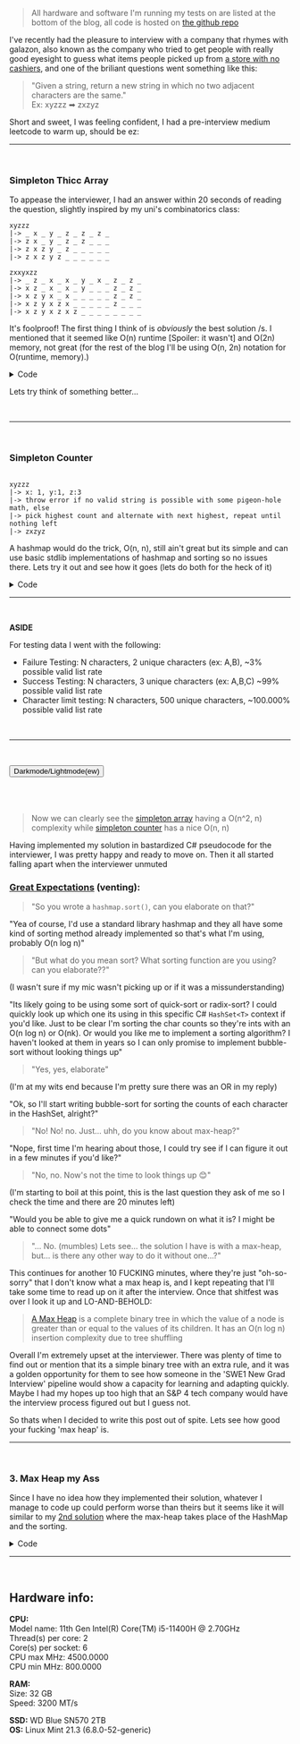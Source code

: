 <!-- TODO: make repo, add hardware info, always test on linux -->


> All hardware and software I'm running my tests on are listed at the bottom of the blog, all code is hosted on [the github repo](https://github.com/MikeAfterDark/blog/tree/main/assets/2025-04-06_No_Adjacent_Characters/rust)

I've recently had the pleasure to interview with a company that rhymes with galazon, also known as the company who tried to get people with really good eyesight to guess what items people picked up from [a store with no cashiers](https://www.cnn.com/2024/04/03/business/amazons-self-checkout-technology-grocery-flop/index.html), and one of the briliant questions went something like this:

> "Given a string, return a new string in which no two adjacent characters are the same."  
> Ex: xyzzz ➡ zxzyz

Short and sweet, I was feeling confident, I had a pre-interview medium leetcode to warm up, should be ez:


---

<br>

### Simpleton Thicc Array

To appease the interviewer, I had an answer within 20 seconds of reading the question, slightly inspired by my uni's combinatorics class:

```
xyzzz
|-> _ x _ y _ z _ z _ z _
|-> z x _ y _ z _ z _ _ _
|-> z x z y _ z _ _ _ _ _
|-> z x z y z _ _ _ _ _ _
```

```
zxxyxzz
|-> _ z _ x _ x _ y _ x _ z _ z _
|-> x z _ x _ x _ y _ _ _ z _ z _
|-> x z y x _ x _ _ _ _ _ z _ z _
|-> x z y x z x _ _ _ _ _ z _ _ _
|-> x z y x z x z _ _ _ _ _ _ _ _
```

It's foolproof! The first thing I think of is _obviously_ the best solution /s. I mentioned that it seemed like O(n) runtime [Spoiler: it wasn't] and O(2n) memory, not great (for the rest of the blog I'll be using O(n, 2n) notation for O(runtime, memory).)

<details>
    <summary>Code</summary>

[Link to real code](https://github.com/MikeAfterDark/blog/blob/main/assets/2025-04-06_No_Adjacent_Characters/rust/src/a1_simpletons_array.rs)
<pre><code>while (!valid_list) {
    if (curr_char == next_char) {
        try swap next_char with non-matching char ahead in the list
        else
        try swap next_char with non-matching char behind in the list
        else
        no valid_list is possible
    }
    curr_char = next_char
}</code></pre>
</details>

Lets try think of something better...

<br> 

---

<br>

### Simpleton Counter

```

xyzzz
|-> x: 1, y:1, z:3
|-> throw error if no valid string is possible with some pigeon-hole math, else
|-> pick highest count and alternate with next highest, repeat until nothing left
|-> zxzyz

```

A hashmap would do the trick, O(n, n), still ain't great but its simple and can use basic stdlib implementations of hashmap and sorting so no issues there. Lets try it out and see how it goes (lets do both for the heck of it)

<details>
    <summary>Code</summary>

[Link to real code](https://github.com/MikeAfterDark/blog/blob/main/assets/2025-04-06_No_Adjacent_Characters/rust/src/a2_simpletons_counter.rs)
<pre><code>count quantity of elements into a hashmap
sort based on count
if (largest_quantity &gt; string_length/2 + 1) {
    no valid_list is possible
}

new_string = alternate values from hashmap
</code></pre>

</details>

---

<br>

**ASIDE**

For testing data I went with the following: 

- Failure Testing: N characters, 2 unique characters (ex: A,B), ~3% possible valid list rate
- Success Testing: N characters, 3 unique characters (ex: A,B,C) ~99% possible valid list rate
- Character limit testing: N characters, 500 unique characters, ~100.000% possible valid list rate

<br> 

---

<br>


<button id="themeToggle" onclick="toggleTheme()">Darkmode/Lightmode(ew)</button>  
<img class="chart" data-name="2_chars" />  
<br>
<img class="chart" data-name="3_chars" />  
<br>
<img class="chart" data-name="500_chars" />  
<br>

> Now we can clearly see the [simpleton array](#simpleton-thicc-array) having a O(n^2, n) complexity while [simpleton counter](#simpleton-counter) has a nice O(n, n)

Having implemented my solution in bastardized C# pseudocode for the interviewer, I was pretty happy and ready to move on. Then it all started falling apart when the interviewer unmuted

### [Great Expectations](https://www.youtube.com/watch?v=O5QIGFKAHgk) (venting):

> "So you wrote a `hashmap.sort()`, can you elaborate on that?"

"Yea of course, I'd use a standard library hashmap and they all have some kind of sorting method already implemented so that's what I'm using, probably O(n log n)"

> "But what do you mean sort? What sorting function are you using? can you elaborate??"

(I wasn't sure if my mic wasn't picking up or if it was a missunderstanding)

"Its likely going to be using some sort of quick-sort or radix-sort? I could quickly look up which one its using in this specific C# `HashSet<T>` context if you'd like. Just to be clear I'm sorting the char counts so they're ints with an O(n log n) or O(nk). Or would you like me to implement a sorting algorithm? I haven't looked at them in years so I can only promise to implement bubble-sort without looking things up"

> "Yes, yes, elaborate"

(I'm at my wits end because I'm pretty sure there was an OR in my reply)

"Ok, so I'll start writing bubble-sort for sorting the counts of each character in the HashSet, alright?"

> "No! No! no. Just... uhh, do you know about max-heap?"

"Nope, first time I'm hearing about those, I could try see if I can figure it out in a few minutes if you'd like?"

> "No, no. Now's not the time to look things up 😊"

(I'm starting to boil at this point, this is the last question they ask of me so I check the time and there are 20 minutes left)

"Would you be able to give me a quick rundown on what it is? I might be able to connect some dots"

> "... No. (mumbles) Lets see... the solution I have is with a max-heap, but... is there any other way to do it without one...?"

This continues for another 10 FUCKING minutes, where they're just "oh-so-sorry" that I don't know what a max heap is, and I kept repeating that I'll take some time to read up on it after the interview. Once that shitfest was over I look it up and LO-AND-BEHOLD:

> [A Max Heap](https://en.wikipedia.org/wiki/Min-max_heap) is a complete binary tree in which the value of a node is greater than or equal to the values of its children. It has an O(n log n) insertion complexity due to tree shuffling

Overall I'm extremely upset at the interviewer. There was plenty of time to find out or mention that its a simple binary tree with an extra rule, and it was a golden opportunity for them to see how someone in the 'SWE1 New Grad Interview' pipeline would show a capacity for learning and adapting quickly. Maybe I had my hopes up too high that an S&P 4 tech company would have the interview process figured out but I guess not.

So thats when I decided to write this post out of spite. Lets see how good your fucking 'max heap' is.

---

<br>

### 3. Max Heap my Ass

Since I have no idea how they implemented their solution, whatever I manage to code up could perform worse than theirs but it seems like it will similar to my [2nd solution](#simpleton-counter) where the max-heap takes place of the HashMap and the sorting.

<details>
    <summary>Code</summary>

[Link to real code](https://github.com/MikeAfterDark/blog/blob/main/assets/2025-04-06_No_Adjacent_Characters/rust/src/a3_max_heap_my_ass.rs)
<pre><code>count quantity of elements into a maxheap
if (largest_quantity &gt; string_length/2 + 1) {
    no valid_list is possible
}

new_string = alternate values from maxheap
</code></pre>
</details>

---

<br>

## Hardware info: 

**CPU:**  
Model name: 11th Gen Intel(R) Core(TM) i5-11400H @ 2.70GHz  
Thread(s) per core: 2  
Core(s) per socket: 6  
CPU max MHz: 4500.0000  
CPU min MHz: 800.0000  

**RAM:**  
	Size: 32 GB  
	Speed: 3200 MT/s  

**SSD:** WD Blue SN570 2TB  
**OS:** Linux Mint 21.3 (6.8.0-52-generic)  

<script>
function applyTheme(mode) {
    localStorage.setItem("preferredTheme", mode);
    document.querySelectorAll('img.chart').forEach(img => {
        const name = img.dataset.name;
        const base = "/blog/assets/2025-04-06_No_Adjacent_Characters/rust/results/charts/";
        img.src = `${base}${name}_${mode}.png`;
    });

    const toggleBtn = document.getElementById("themeToggle");
    toggleBtn.textContent = mode === "dark" ? "Lightmode(ew)" : "Darkmode(4ever)";
}

function toggleTheme() {
    const current = localStorage.getItem("preferredTheme") || "dark";
    const newMode = current === "dark" ? "light" : "dark";
    applyTheme(newMode);
}

document.addEventListener("DOMContentLoaded", () => {
    const saved = localStorage.getItem("preferredTheme") || "dark";
    applyTheme(saved);
});
</script>

